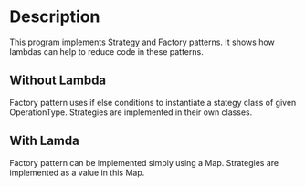 # Description
This program implements Strategy and Factory patterns. 
It shows how lambdas can help to reduce code in these patterns.

## Without Lambda
Factory pattern uses if else conditions to instantiate a stategy class of given OperationType. Strategies are implemented in their own classes.

## With Lamda
Factory pattern can be implemented simply using a Map. Strategies are implemented as a value in this Map.

